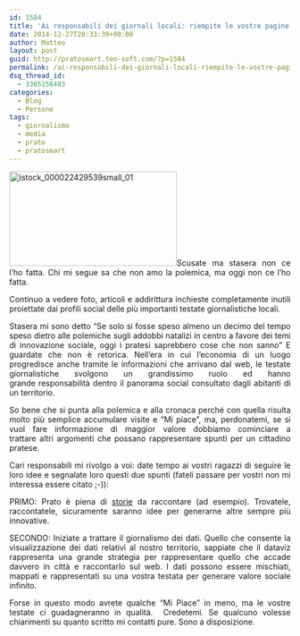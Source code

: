 ```yaml
---
id: 1584
title: 'Ai responsabili dei giornali locali: riempite le vostre pagine di innovazione e non di cronaca sterile'
date: 2014-12-27T20:33:39+00:00
author: Matteo
layout: post
guid: http://pratosmart.teo-soft.com/?p=1584
permalink: /ai-responsabili-dei-giornali-locali-riempite-le-vostre-pagine-di-innovazione-e-non-di-cronaca-sterile/
dsq_thread_id:
  - 3365158483
categories:
  - Blog
  - Persone
tags:
  - giornalismo
  - media
  - prato
  - pratosmart
---
```

<p style="text-align: justify;">
  <a href="http://pratosmart.teo-soft.com/wp-content/uploads/2014/12/istock_000022429539small_01.jpg"><img class="alignleft size-medium wp-image-1587" src="http://pratosmart.teo-soft.com/wp-content/uploads/2014/12/istock_000022429539small_01-300x169.jpg" alt="istock_000022429539small_01" width="300" height="169" srcset="http://pratosmart.teo-soft.com/wp-content/uploads/2014/12/istock_000022429539small_01-300x169.jpg 300w, http://pratosmart.teo-soft.com/wp-content/uploads/2014/12/istock_000022429539small_01.jpg 585w" sizes="(max-width: 300px) 100vw, 300px" /></a>Scusate ma stasera non ce l&#8217;ho fatta. Chi mi segue sa che non amo la polemica, ma oggi non ce l&#8217;ho fatta.
</p>

<p style="text-align: justify;">
  Continuo a vedere foto, articoli e addirittura inchieste completamente inutili proiettate dai profili social delle più importanti testate giornalistiche locali.
</p>

<p style="text-align: justify;">
  Stasera mi sono detto &#8220;Se solo si fosse speso almeno un decimo del tempo speso dietro alle polemiche sugli addobbi natalizi in centro a favore dei temi di innovazione sociale, oggi i pratesi saprebbero cose che non sanno&#8221; E guardate che non è retorica. Nell&#8217;era in cui l&#8217;economia di un luogo progredisce anche tramite le informazioni che arrivano dal web, le testate giornalistiche svolgono un grandissimo ruolo ed hanno grande responsabilità dentro il panorama social consultato dagli abitanti di un territorio.
</p>

<p style="text-align: justify;">
  So bene che si punta alla polemica e alla cronaca perché con quella risulta molto più semplice accumulare visite e &#8220;Mi piace&#8221;, ma, perdonatemi, se si vuol fare informazione di maggior valore dobbiamo cominciare a trattare altri argomenti che possano rappresentare spunti per un cittadino pratese.
</p>

<p style="text-align: justify;">
  Cari responsabili mi rivolgo a voi: date tempo ai vostri ragazzi di seguire le loro idee e segnalate loro questi due spunti (fateli passare per vostri non mi interessa essere citato ;-)):
</p>

<p style="text-align: justify;">
  PRIMO: Prato è piena di <a href="http://pratosmart.teo-soft.com/category/le-storie-di-pratosmart/" target="_blank">storie</a> da raccontare (ad esempio). Trovatele, raccontatele, sicuramente saranno idee per generarne altre sempre più innovative.
</p>

<p style="text-align: justify;">
  SECONDO: Iniziate a trattare il giornalismo dei dati. Quello che consente la visualizzazione dei dati relativi al nostro territorio, sappiate che il dataviz rappresenta una grande strategia per rappresentare quello che accade davvero in città e raccontarlo sul web. I dati possono essere mischiati, mappati e rappresentati su una vostra testata per generare valore sociale infinito.
</p>

<p style="text-align: justify;">
  Forse in questo modo avrete qualche &#8220;Mi Piace&#8221; in meno, ma le vostre testate ci guadagneranno in qualità.  Credetemi. Se qualcuno volesse chiarimenti su quanto scritto mi contatti pure. Sono a disposizione.
</p>

<p style="text-align: justify;">
